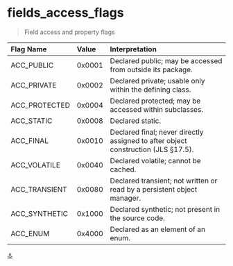 # fields_access_flags

> Field access and property flags

| Flag Name     | Value  | Interpretation                                                                    |
|:--------------|:-------|:----------------------------------------------------------------------------------|
| ACC_PUBLIC    | 0x0001 | Declared public; may be accessed from outside its package.                        | 
| ACC_PRIVATE   | 0x0002 | Declared private; usable only within the defining class.                          |
| ACC_PROTECTED | 0x0004 | Declared protected; may be accessed within subclasses.                            |
| ACC_STATIC    | 0x0008 | Declared static.                                                                  |
| ACC_FINAL     | 0x0010 | Declared final; never directly assigned to after object construction (JLS §17.5). |
| ACC_VOLATILE  | 0x0040 | Declared volatile; cannot be cached.                                              |
| ACC_TRANSIENT | 0x0080 | Declared transient; not written or read by a persistent object manager.           |
| ACC_SYNTHETIC | 0x1000 | Declared synthetic; not present in the source code.                               |
| ACC_ENUM	     | 0x4000 | Declared as an element of an enum.                                                |


[:anchor:](ClassFile.md)